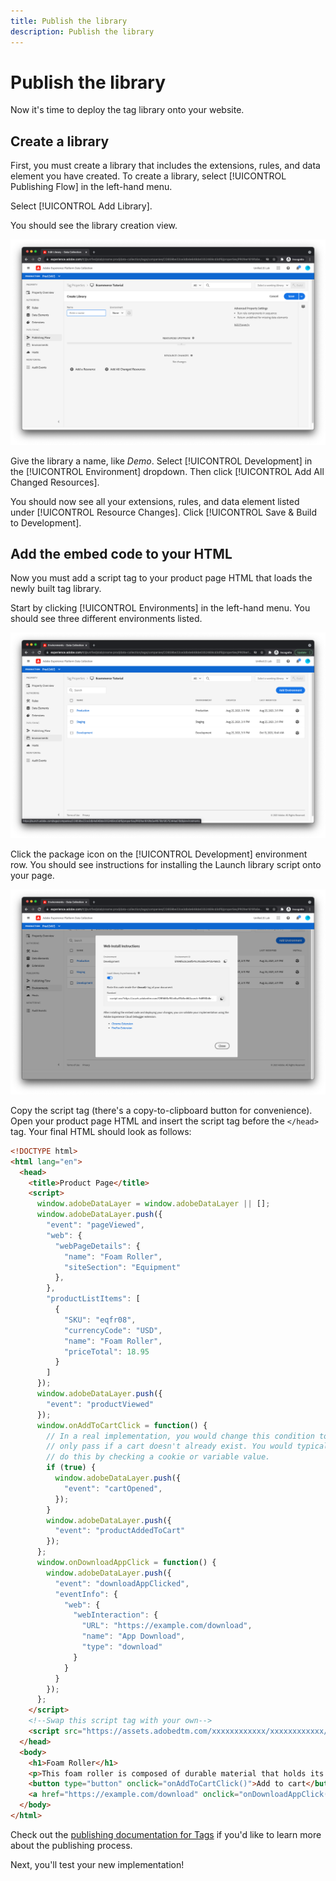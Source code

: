 ```yaml
---
title: Publish the library
description: Publish the library
---
```

# Publish the library

Now it's time to deploy the tag library onto your website.

## Create a library

First, you must create a library that includes the extensions, rules, and data element you have created. To create a library, select [!UICONTROL Publishing Flow] in the left-hand menu.

Select [!UICONTROL Add Library].

You should see the library creation view.

![tag library creation](../assets/tags-library-creation.png)

Give the library a name, like _Demo_. Select [!UICONTROL Development] in the [!UICONTROL Environment] dropdown. Then click [!UICONTROL Add All Changed Resources].

You should now see all your extensions, rules, and data element listed under [!UICONTROL Resource Changes]. Click [!UICONTROL Save & Build to Development].

## Add the embed code to your HTML

Now you must add a script tag to your product page HTML that loads the newly built tag library.

Start by clicking [!UICONTROL Environments] in the left-hand menu. You should see three different environments listed. 

![Tags environments](../assets/tags-environments.png)

Click the package icon on the [!UICONTROL Development] environment row. You should see instructions for installing the Launch library script onto your page.

![Tags installation instructions](../assets/tags-installation-instructions.png)

Copy the script tag (there's a copy-to-clipboard button for convenience). Open your product page HTML and insert the script tag before the `</head>` tag. Your final HTML should look as follows:

```html
<!DOCTYPE html>
<html lang="en">
  <head>
    <title>Product Page</title>
    <script>
      window.adobeDataLayer = window.adobeDataLayer || [];
      window.adobeDataLayer.push({
        "event": "pageViewed",
        "web": {
          "webPageDetails": {
            "name": "Foam Roller",
            "siteSection": "Equipment"
          },
        },
        "productListItems": [
          {
            "SKU": "eqfr08",
            "currencyCode": "USD",
            "name": "Foam Roller",
            "priceTotal": 18.95
          }
        ]
      });
      window.adobeDataLayer.push({
        "event": "productViewed"
      });
      window.onAddToCartClick = function() {
        // In a real implementation, you would change this condition to 
        // only pass if a cart doesn't already exist. You would typically 
        // do this by checking a cookie or variable value.
        if (true) {
          window.adobeDataLayer.push({
            "event": "cartOpened",
          });
        }
        window.adobeDataLayer.push({
          "event": "productAddedToCart"
        });
      };
      window.onDownloadAppClick = function() {
        window.adobeDataLayer.push({
          "event": "downloadAppClicked",
          "eventInfo": {
            "web": {
              "webInteraction": {
                "URL": "https://example.com/download",
                "name": "App Download",
                "type": "download"
              }
            }
          }
        });
      };
    </script>
    <!--Swap this script tag with your own-->
    <script src="https://assets.adobedtm.com/xxxxxxxxxxxx/xxxxxxxxxxxx/launch-xxxxxxxxxxxx-development.min.js" async></script>
  </head>
  <body>
    <h1>Foam Roller</h1>
    <p>This foam roller is composed of durable material that holds its shape and delivers deep tissue therapy. Purchase now for only $18.95!</p>
    <button type="button" onclick="onAddToCartClick()">Add to cart</button>
    <a href="https://example.com/download" onclick="onDownloadAppClick()">Download the app</a>
  </body>
</html>
```

Check out the [publishing documentation for Tags](https://experienceleague.adobe.com/docs/experience-platform/tags/publish/overview.html) if you'd like to learn more about the publishing process.

Next, you'll test your new implementation!
